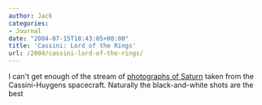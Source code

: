 ```yaml
---
author: Jack
categories:
- Journal
date: "2004-07-15T18:43:05+00:00"
title: 'Cassini: Lord of the Rings'
url: /2004/cassini-lord-of-the-rings/
---
```


I can't get enough of the stream of [photographs of Saturn][1] taken from the Cassini-Huygens spacecraft. Naturally the black-and-white shots are the best

 [1]: http://saturn.jpl.nasa.gov/multimedia/images/latest/index.cfm